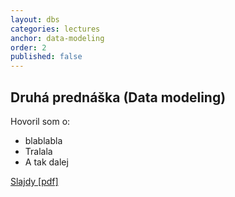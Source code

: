 ```yaml
---
layout: dbs
categories: lectures
anchor: data-modeling
order: 2
published: false
---
```

## Druhá prednáška (Data modeling)

Hovoril som o:

* blablabla
* Tralala
* A tak dalej
          
[Slajdy [pdf]](/lectures/files/01_Intro.pdf)
